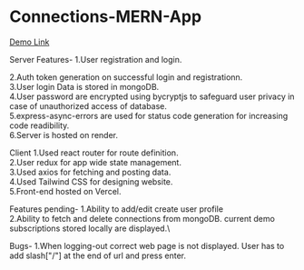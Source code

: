 ﻿# Connections-MERN-App

[Demo Link](https://connections-mern-app-frontend-git-main-tarunsachan1996-gmailcom.vercel.app/login)

 Server
 Features-
  1.User registration and login.
  
  2.Auth token generation on successful login and registrationn.\
  3.User login Data is stored in mongoDB.\
  4.User password are encrypted using bycryptjs to safeguard user privacy in case of unauthorized access of database.\
  5.express-async-errors are used for status code generation for increasing code readibility.\
  6.Server is hosted on render.

 Client
 1.Used react router for route definition.\
 2.User redux for app wide state management.\
 3.Used axios for fetching and posting data.\
 4.Used Tailwind CSS for designing website.\
 5.Front-end hosted on Vercel.

 Features pending-
 1.Ability to add/edit create user profile\
 2.Ability to fetch and delete connections from mongoDB. current demo subscriptions stored locally are displayed.\

 Bugs-
 1.When logging-out correct web page is not displayed. User has to add slash["/"] at the end of url and press enter.

